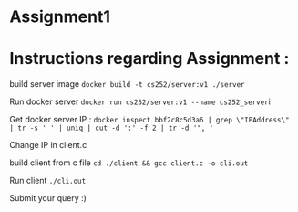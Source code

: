 # Assignment1

# Instructions regarding Assignment :

build server image
`docker build -t cs252/server:v1 ./server`


Run docker server
`docker run cs252/server:v1 --name cs252_server`i

Get docker server IP :
`docker inspect bbf2c8c5d3a6 | grep \"IPAddress\"  | tr -s ' ' | uniq | cut -d ':' -f 2 | tr -d '", '`

Change IP in client.c 

build client from c file
`cd ./client && gcc client.c -o cli.out`

Run client
`./cli.out`

Submit your query :)
